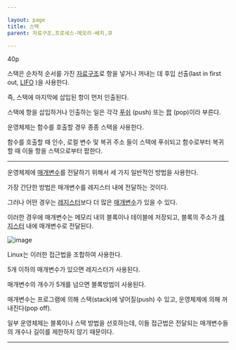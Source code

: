 ```yaml
---

layout: page
title: 스택
parent: 자료구조,프로세스-메모리-배치,큐

---
```



40p

스택은 순차적 순서를 가진 [자료구조](자료구조.html)로 항을 넣거나 꺼내는 데 후입 선출(last in first out, [LIFO](LIFO.html) )을 사용한다.

즉, 스택에 마지막에 삽입된 항이 먼저 인출된다.

스택에 항을 삽입하거나 인출하는 일은 각각 [푸쉬](푸쉬.html) (push) 또는 [팝](팝.html) (pop)이라 부른다.

운영체제는 함수를 호출할 경우 종종 스택을 사용한다.

함수를 호출할 때 인수, 로컬 변수 및 복귀 주소 들이 스택에 푸쉬되고 함수로부터 복귀할 때 이들 항을 스택으로부터 팝한다.

***

운영체제에 [매개변수](매개변수.html)를 전달하기 위해서 세 가지 일반적인 방법을 사용한다.

가장 간단한 방법은 매개변수를 레지스터 내에 전달하는 것이다.

그러나 어떤 경우는 [레지스터](레지스터.html)보다 더 많은 [매개변수](매개변수.html)가 있을 수 있다.

이러한 경우에 매개변수는 메모리 내의 블록이나 테이블에 저장되고, 블록의 주소가 [레지스터](레지스터.html) 내에 매개변수로 전달된다.

![image](https://user-images.githubusercontent.com/116250393/211200628-a3373f30-c996-4718-96a0-c13a2182fbe7.png)

Linux는 이러한 접근법을 조합하여 사용한다.

5개 이하의 매개변수가 있으면 레지스터가 사용된다.

매개변수의 개수가 5개를 넘으면 블록방법이 사용된다. 

매개변수는 프로그램에 의해 스택(stack)에 넣어질(push) 수 있고, 운영체제에 의해 꺼내진다(pop off).

일부 운영체제는 블록이나 스택 방법을 선호하는데, 이들 접근법은 전달되는 매개변수들의 개수나 길이를 제한하지 않기 때문이다.

***
